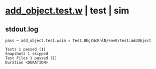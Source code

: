 # [add_object.test.w](../../../../../../examples/tests/sdk_tests/bucket/add_object.test.w) | test | sim

## stdout.log
```log
pass ─ add_object.test.wsim » Test.8hgZ4cRnlN/env0/test:addObject

Tests 1 passed (1)
Snapshots 1 skipped
Test Files 1 passed (1)
Duration <DURATION>
```

